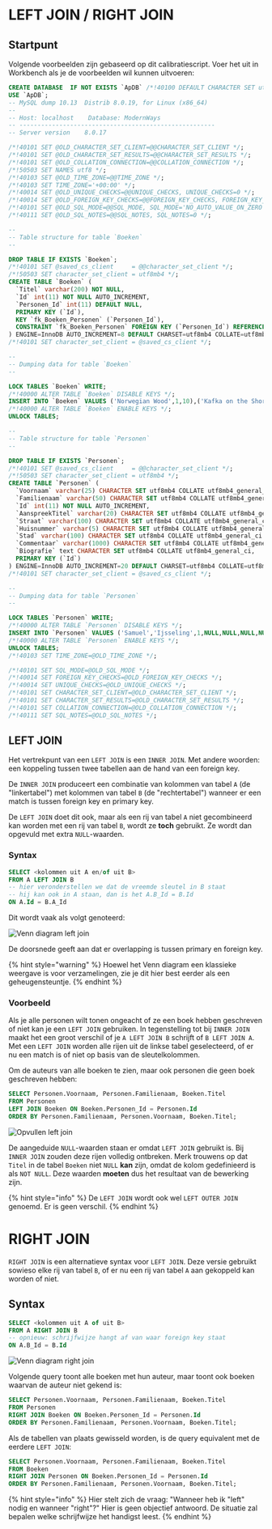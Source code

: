 # LEFT JOIN / RIGHT JOIN

## Startpunt

Volgende voorbeelden zijn gebaseerd op dit calibratiescript. Voer het uit in Workbench als je de voorbeelden wil kunnen uitvoeren:

```sql
CREATE DATABASE  IF NOT EXISTS `ApDB` /*!40100 DEFAULT CHARACTER SET utf8mb4 COLLATE utf8mb4_0900_ai_ci */ /*!80016 DEFAULT ENCRYPTION='N' */;
USE `ApDB`;
-- MySQL dump 10.13  Distrib 8.0.19, for Linux (x86_64)
--
-- Host: localhost    Database: ModernWays
-- ------------------------------------------------------
-- Server version    8.0.17

/*!40101 SET @OLD_CHARACTER_SET_CLIENT=@@CHARACTER_SET_CLIENT */;
/*!40101 SET @OLD_CHARACTER_SET_RESULTS=@@CHARACTER_SET_RESULTS */;
/*!40101 SET @OLD_COLLATION_CONNECTION=@@COLLATION_CONNECTION */;
/*!50503 SET NAMES utf8 */;
/*!40103 SET @OLD_TIME_ZONE=@@TIME_ZONE */;
/*!40103 SET TIME_ZONE='+00:00' */;
/*!40014 SET @OLD_UNIQUE_CHECKS=@@UNIQUE_CHECKS, UNIQUE_CHECKS=0 */;
/*!40014 SET @OLD_FOREIGN_KEY_CHECKS=@@FOREIGN_KEY_CHECKS, FOREIGN_KEY_CHECKS=0 */;
/*!40101 SET @OLD_SQL_MODE=@@SQL_MODE, SQL_MODE='NO_AUTO_VALUE_ON_ZERO' */;
/*!40111 SET @OLD_SQL_NOTES=@@SQL_NOTES, SQL_NOTES=0 */;

--
-- Table structure for table `Boeken`
--

DROP TABLE IF EXISTS `Boeken`;
/*!40101 SET @saved_cs_client     = @@character_set_client */;
/*!50503 SET character_set_client = utf8mb4 */;
CREATE TABLE `Boeken` (
  `Titel` varchar(200) NOT NULL,
  `Id` int(11) NOT NULL AUTO_INCREMENT,
  `Personen_Id` int(11) DEFAULT NULL,
  PRIMARY KEY (`Id`),
  KEY `fk_Boeken_Personen` (`Personen_Id`),
  CONSTRAINT `fk_Boeken_Personen` FOREIGN KEY (`Personen_Id`) REFERENCES `Personen` (`Id`)
) ENGINE=InnoDB AUTO_INCREMENT=8 DEFAULT CHARSET=utf8mb4 COLLATE=utf8mb4_0900_ai_ci;
/*!40101 SET character_set_client = @saved_cs_client */;

--
-- Dumping data for table `Boeken`
--

LOCK TABLES `Boeken` WRITE;
/*!40000 ALTER TABLE `Boeken` DISABLE KEYS */;
INSERT INTO `Boeken` VALUES ('Norwegian Wood',1,10),('Kafka on the Shore',2,10),('American Gods',3,16),('The Ocean at the End of the Lane',4,16),('Pet Sematary',5,17),('Good Omens',6,18),('The Talisman',7,17),('Beowulf',1,NULL);
/*!40000 ALTER TABLE `Boeken` ENABLE KEYS */;
UNLOCK TABLES;

--
-- Table structure for table `Personen`
--

DROP TABLE IF EXISTS `Personen`;
/*!40101 SET @saved_cs_client     = @@character_set_client */;
/*!50503 SET character_set_client = utf8mb4 */;
CREATE TABLE `Personen` (
  `Voornaam` varchar(25) CHARACTER SET utf8mb4 COLLATE utf8mb4_general_ci DEFAULT NULL,
  `Familienaam` varchar(50) CHARACTER SET utf8mb4 COLLATE utf8mb4_general_ci DEFAULT NULL,
  `Id` int(11) NOT NULL AUTO_INCREMENT,
  `AanspreekTitel` varchar(20) CHARACTER SET utf8mb4 COLLATE utf8mb4_general_ci DEFAULT NULL,
  `Straat` varchar(100) CHARACTER SET utf8mb4 COLLATE utf8mb4_general_ci DEFAULT NULL,
  `Huisnummer` varchar(5) CHARACTER SET utf8mb4 COLLATE utf8mb4_general_ci DEFAULT NULL,
  `Stad` varchar(100) CHARACTER SET utf8mb4 COLLATE utf8mb4_general_ci DEFAULT NULL,
  `Commentaar` varchar(1000) CHARACTER SET utf8mb4 COLLATE utf8mb4_general_ci DEFAULT NULL,
  `Biografie` text CHARACTER SET utf8mb4 COLLATE utf8mb4_general_ci,
  PRIMARY KEY (`Id`)
) ENGINE=InnoDB AUTO_INCREMENT=20 DEFAULT CHARSET=utf8mb4 COLLATE=utf8mb4_general_ci;
/*!40101 SET character_set_client = @saved_cs_client */;

--
-- Dumping data for table `Personen`
--

LOCK TABLES `Personen` WRITE;
/*!40000 ALTER TABLE `Personen` DISABLE KEYS */;
INSERT INTO `Personen` VALUES ('Samuel','Ijsseling',1,NULL,NULL,NULL,NULL,NULL,NULL),('Jacob','Van Sluis',2,NULL,NULL,NULL,NULL,NULL,NULL),('Emile','Benveniste',3,NULL,NULL,NULL,NULL,NULL,NULL),('Evert W.','Beth',4,NULL,NULL,NULL,NULL,NULL,NULL),('Rémy','Bernard',5,NULL,NULL,NULL,NULL,NULL,NULL),('Robert','Bly',6,NULL,NULL,NULL,NULL,NULL,NULL),('timothy','gowers',7,NULL,NULL,NULL,NULL,NULL,NULL),(NULL,'?',8,NULL,NULL,NULL,NULL,NULL,NULL),(NULL,'Ovidius',9,NULL,NULL,NULL,NULL,NULL,NULL),('Haruki','Murakami',10,NULL,NULL,NULL,NULL,NULL,NULL),('David','Mitchell',11,NULL,NULL,NULL,NULL,NULL,NULL),('Nick','Harkaway',12,NULL,NULL,NULL,NULL,NULL,NULL),('Thomas','Ligotti',13,NULL,NULL,NULL,NULL,NULL,NULL),('Neil','Gaiman',16,NULL,NULL,NULL,NULL,NULL,NULL),('Stephen','King',17,NULL,NULL,NULL,NULL,NULL,NULL),('Terry','Pratchett',18,NULL,NULL,NULL,NULL,NULL,NULL),('Peter','Straub',19,NULL,NULL,NULL,NULL,NULL,NULL);
/*!40000 ALTER TABLE `Personen` ENABLE KEYS */;
UNLOCK TABLES;
/*!40103 SET TIME_ZONE=@OLD_TIME_ZONE */;

/*!40101 SET SQL_MODE=@OLD_SQL_MODE */;
/*!40014 SET FOREIGN_KEY_CHECKS=@OLD_FOREIGN_KEY_CHECKS */;
/*!40014 SET UNIQUE_CHECKS=@OLD_UNIQUE_CHECKS */;
/*!40101 SET CHARACTER_SET_CLIENT=@OLD_CHARACTER_SET_CLIENT */;
/*!40101 SET CHARACTER_SET_RESULTS=@OLD_CHARACTER_SET_RESULTS */;
/*!40101 SET COLLATION_CONNECTION=@OLD_COLLATION_CONNECTION */;
/*!40111 SET SQL_NOTES=@OLD_SQL_NOTES */;
```

## LEFT JOIN

Het vertrekpunt van een `LEFT JOIN` is een `INNER JOIN`. Met andere woorden: een koppeling tussen twee tabellen aan de hand van een foreign key.

De `INNER JOIN` produceert een combinatie van kolommen van tabel `A` (de "linkertabel") met kolommen van tabel `B` (de "rechtertabel") wanneer er een match is tussen foreign key en primary key.

De `LEFT JOIN` doet dit ook, maar als een rij van tabel `A` niet gecombineerd kan worden met een rij van tabel `B`, wordt ze **toch** gebruikt. Ze wordt dan opgevuld met extra `NULL`-waarden.

### Syntax

```sql
SELECT <kolommen uit A en/of uit B>
FROM A LEFT JOIN B 
-- hier veronderstellen we dat de vreemde sleutel in B staat
-- hij kan ook in A staan, dan is het A.B_Id = B.Id
ON A.Id = B.A_Id
```

Dit wordt vaak als volgt genoteerd:

![Venn diagram left join](<../.gitbook/assets/venndiagramleftjoin.png>)

De doorsnede geeft aan dat er overlapping is tussen primary en foreign key.

{% hint style="warning" %}
Hoewel het Venn diagram een klassieke weergave is voor verzamelingen, zie je dit hier best eerder als een geheugensteuntje.
{% endhint %}

### Voorbeeld
Als je alle personen wilt tonen ongeacht of ze een boek hebben geschreven of niet kan je een `LEFT JOIN` gebruiken. In tegenstelling tot bij `INNER JOIN` maakt het een groot verschil of je `A LEFT JOIN B` schrijft of `B LEFT JOIN A`. Met een `LEFT JOIN` worden alle rijen uit de linkse tabel geselecteerd, of er nu een match is of niet op basis van de sleutelkolommen.

Om de auteurs van alle boeken te zien, maar ook personen die geen boek geschreven hebben:

```sql
SELECT Personen.Voornaam, Personen.Familienaam, Boeken.Titel 
FROM Personen
LEFT JOIN Boeken ON Boeken.Personen_Id = Personen.Id
ORDER BY Personen.Familienaam, Personen.Voornaam, Boeken.Titel;
```

![Opvullen left join](<../.gitbook/assets/opvullenleftjoin.png>)

De aangeduide `NULL`-waarden staan er omdat `LEFT JOIN` gebruikt is. Bij `INNER JOIN` zouden deze rijen volledig ontbreken. Merk trouwens op dat `Titel` in de tabel `Boeken` niet `NULL` **kan** zijn, omdat de kolom gedefinieerd is als `NOT NULL`. Deze waarden **moeten** dus het resultaat van de bewerking zijn.

{% hint style="info" %}
De `LEFT JOIN` wordt ook wel `LEFT OUTER JOIN` genoemd. Er is geen verschil.
{% endhint %}

# RIGHT JOIN

`RIGHT JOIN` is een alternatieve syntax voor `LEFT JOIN`. Deze versie gebruikt sowieso elke rij van tabel `B`, of er nu een rij van tabel `A` aan gekoppeld kan worden of niet.

## Syntax

```sql
SELECT <kolommen uit A of uit B>
FROM A RIGHT JOIN B
-- opnieuw: schrijfwijze hangt af van waar foreign key staat
ON A.B_Id = B.Id
```

![Venn diagram right join](<../.gitbook/assets/venndiagramrightjoin.png>)

Volgende query toont alle boeken met hun auteur, maar toont ook boeken waarvan de auteur niet gekend is:

```sql
SELECT Personen.Voornaam, Personen.Familienaam, Boeken.Titel 
FROM Personen
RIGHT JOIN Boeken ON Boeken.Personen_Id = Personen.Id
ORDER BY Personen.Familienaam, Personen.Voornaam, Boeken.Titel;
```

Als de tabellen van plaats gewisseld worden, is de query equivalent met de eerdere `LEFT JOIN`:

```sql
SELECT Personen.Voornaam, Personen.Familienaam, Boeken.Titel 
FROM Boeken
RIGHT JOIN Personen ON Boeken.Personen_Id = Personen.Id
ORDER BY Personen.Familienaam, Personen.Voornaam, Boeken.Titel;
```

{% hint style="info" %}
Hier stelt zich de vraag: "Wanneer heb ik "left" nodig en wanneer "right"?"
Hier is geen objectief antwoord. De situatie zal bepalen welke schrijfwijze het handigst leest.
{% endhint %}
